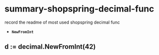 # summary-shopspring-decimal-func
record the readme of most used shopspring decimal func
- **`NewFromInt`**     
## d := decimal.NewFromInt(42)
